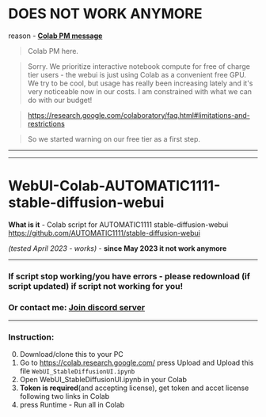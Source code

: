 # DOES NOT WORK ANYMORE

reason - [**Colab PM message**](https://www.reddit.com/r/StableDiffusion/comments/12t8tc7/comment/jh2rwe1/?utm_source=share&utm_medium=web2x&context=3)

> Colab PM here.

> Sorry. We prioritize interactive notebook compute for free of charge tier users - the webui is just using Colab as a convenient free GPU. We try to be cool, but usage has really been increasing lately and it's very noticeable now in our costs. I am constrained with what we can do with our budget!

> https://research.google.com/colaboratory/faq.html#limitations-and-restrictions

> So we started warning on our free tier as a first step.

___

___

# WebUI-Colab-AUTOMATIC1111-stable-diffusion-webui
**What is it** - Colab script for AUTOMATIC1111 stable-diffusion-webui https://github.com/AUTOMATIC1111/stable-diffusion-webui

*(tested April 2023 - works)* - **since May 2023 it not work anymore**
___

### If script stop working/you have errors - please redownload (if script updated) if script not working for you!

### Or contact me: [**Join discord server**](https://discord.gg/JKyqWgt)
___

### Instruction:

0. Download/clone this to your PC
1. Go to https://colab.research.google.com/ press Upload and Upload this file `WebUI_StableDiffusionUI.ipynb`
2. Open WebUI_StableDiffusionUI.ipynb in your Colab
3. **Token is required**(and accepting license), get token and accet license following two links in Colab
4. press Runtime - Run all in Colab

